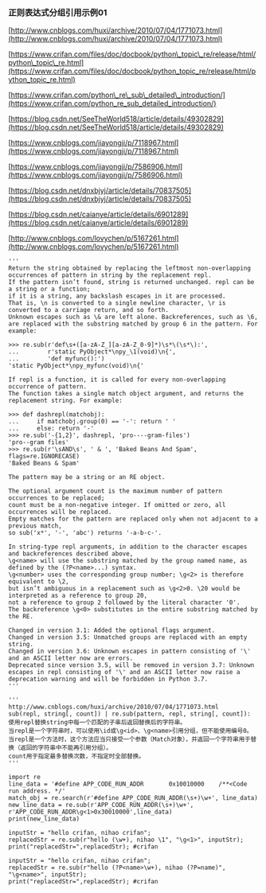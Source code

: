 ### 正则表达式分组引用示例01

[http://www.cnblogs.com/huxi/archive/2010/07/04/1771073.html](http://www.cnblogs.com/huxi/archive/2010/07/04/1771073.html)

[https://www.crifan.com/files/doc/docbook/python\_topic\_re/release/html/python\_topic\_re.html](https://www.crifan.com/files/doc/docbook/python_topic_re/release/html/python_topic_re.html)

[https://www.crifan.com/python\_re\_sub\_detailed\_introduction/](https://www.crifan.com/python_re_sub_detailed_introduction/)

[https://blog.csdn.net/SeeTheWorld518/article/details/49302829](https://blog.csdn.net/SeeTheWorld518/article/details/49302829)

[https://www.cnblogs.com/jiayongji/p/7118967.html](https://www.cnblogs.com/jiayongji/p/7118967.html)

[https://www.cnblogs.com/jiayongji/p/7586906.html](https://www.cnblogs.com/jiayongji/p/7586906.html)

[https://blog.csdn.net/dnxbjyj/article/details/70837505](https://blog.csdn.net/dnxbjyj/article/details/70837505)

[https://blog.csdn.net/caianye/article/details/6901289](https://blog.csdn.net/caianye/article/details/6901289)

[http://www.cnblogs.com/lovychen/p/5167261.html](http://www.cnblogs.com/lovychen/p/5167261.html)

```
'''
Return the string obtained by replacing the leftmost non-overlapping occurrences of pattern in string by the replacement repl. 
If the pattern isn’t found, string is returned unchanged. repl can be a string or a function; 
if it is a string, any backslash escapes in it are processed. 
That is, \n is converted to a single newline character, \r is converted to a carriage return, and so forth. 
Unknown escapes such as \& are left alone. Backreferences, such as \6, 
are replaced with the substring matched by group 6 in the pattern. For example:

>>> re.sub(r'def\s+([a-zA-Z_][a-zA-Z_0-9]*)\s*\(\s*\):',
...        r'static PyObject*\npy_\1(void)\n{',
...        'def myfunc():')
'static PyObject*\npy_myfunc(void)\n{'

If repl is a function, it is called for every non-overlapping occurrence of pattern. 
The function takes a single match object argument, and returns the replacement string. For example:

>>> def dashrepl(matchobj):
...     if matchobj.group(0) == '-': return ' '
...     else: return '-'
>>> re.sub('-{1,2}', dashrepl, 'pro----gram-files')
'pro--gram files'
>>> re.sub(r'\sAND\s', ' & ', 'Baked Beans And Spam', flags=re.IGNORECASE)
'Baked Beans & Spam'

The pattern may be a string or an RE object.

The optional argument count is the maximum number of pattern occurrences to be replaced; 
count must be a non-negative integer. If omitted or zero, all occurrences will be replaced. 
Empty matches for the pattern are replaced only when not adjacent to a previous match, 
so sub('x*', '-', 'abc') returns '-a-b-c-'.

In string-type repl arguments, in addition to the character escapes and backreferences described above, 
\g<name> will use the substring matched by the group named name, as defined by the (?P<name>...) syntax. 
\g<number> uses the corresponding group number; \g<2> is therefore equivalent to \2, 
but isn’t ambiguous in a replacement such as \g<2>0. \20 would be interpreted as a reference to group 20, 
not a reference to group 2 followed by the literal character '0'. 
The backreference \g<0> substitutes in the entire substring matched by the RE.

Changed in version 3.1: Added the optional flags argument.
Changed in version 3.5: Unmatched groups are replaced with an empty string.
Changed in version 3.6: Unknown escapes in pattern consisting of '\' and an ASCII letter now are errors.
Deprecated since version 3.5, will be removed in version 3.7: Unknown escapes in repl consisting of '\' and an ASCII letter now raise a deprecation warning and will be forbidden in Python 3.7.
'''

'''
http://www.cnblogs.com/huxi/archive/2010/07/04/1771073.html
sub(repl, string[, count]) | re.sub(pattern, repl, string[, count]):
使用repl替换string中每一个匹配的子串后返回替换后的字符串。
当repl是一个字符串时，可以使用\id或\g<id>、\g<name>引用分组，但不能使用编号0。
当repl是一个方法时，这个方法应当只接受一个参数（Match对象），并返回一个字符串用于替换（返回的字符串中不能再引用分组）。
count用于指定最多替换次数，不指定时全部替换。 
'''

import re
line_data = '#define APP_CODE_RUN_ADDR       0x10010000    /**<Code run address. */'
match_obj = re.search(r'#define APP_CODE_RUN_ADDR(\s+)\w+', line_data)
new_line_data = re.sub(r'APP_CODE_RUN_ADDR(\s+)\w+', r'APP_CODE_RUN_ADDR\g<1>0x30010000',line_data)
print(new_line_data)

inputStr = "hello crifan, nihao crifan";
replacedStr = re.sub(r"hello (\w+), nihao \1", "\g<1>", inputStr);
print("replacedStr=",replacedStr); #crifan

inputStr = "hello crifan, nihao crifan";
replacedStr = re.sub(r"hello (?P<name>\w+), nihao (?P=name)", "\g<name>", inputStr);
print("replacedStr=",replacedStr); #crifan
```



